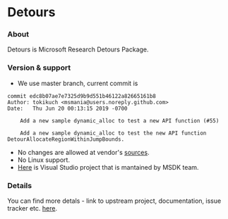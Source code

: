 # Detours

### About
Detours is Microsoft Research Detours Package.

### Version & support
* We use master branch, current commit is
```
commit edc8b07ae7e7325d9b9d551b46122a82665161b8
Author: tokikuch <msmania@users.noreply.github.com>
Date:   Thu Jun 20 00:13:15 2019 -0700

    Add a new sample dynamic_alloc to test a new API function (#55)

    Add a new sample dynamic_alloc to test the new API function DetourAllocateRegionWithinJumpBounds.
```
* No changes are allowed at vendor's [sources](./detours).
* No Linux support.
* [Here](./build/detours) is Visual Studio project that is mantained by MSDK team.

### Details
You can find more detals - link to upstream project, documentation, issue tracker etc. [here](./detours/README.md).
